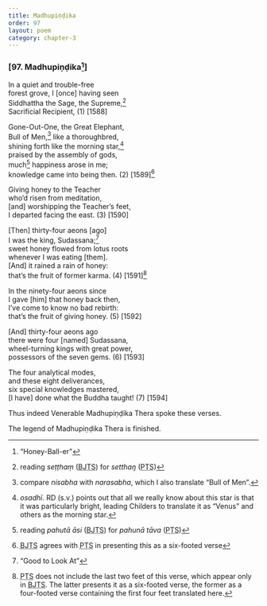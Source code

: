 ```yaml
---
title: Madhupiṇḍika
order: 97
layout: poem
category: chapter-3
---
```


### \[97. Madhupiṇḍika[^1]\]

In a quiet and trouble-free  
forest grove, I \[once\] having seen  
Siddhattha the Sage, the Supreme,[^2]  
Sacrificial Recipient, (1) \[1588\]

Gone-Out-One, the Great Elephant,  
Bull of Men,[^3] like a thoroughbred,  
shining forth like the morning star,[^4]  
praised by the assembly of gods,  
much[^5] happiness arose in me;  
knowledge came into being then. (2) \[1589\][^6]

Giving honey to the Teacher  
who’d risen from meditation,  
\[and\] worshipping the Teacher’s feet,  
I departed facing the east. (3) \[1590\]

\[Then\] thirty-four aeons \[ago\]  
I was the king, Sudassana;[^7]  
sweet honey flowed from lotus roots  
whenever I was eating \[them\].  
\[And\] it rained a rain of honey:  
that’s the fruit of former karma. (4) \[1591\][^8]

In the ninety-four aeons since  
I gave \[him\] that honey back then,  
I’ve come to know no bad rebirth:  
that’s the fruit of giving honey. (5) \[1592\]

\[And\] thirty-four aeons ago  
there were four \[named\] Sudassana,  
wheel-turning kings with great power,  
possessors of the seven gems. (6) \[1593\]

The four analytical modes,  
and these eight deliverances,  
six special knowledges mastered,  
\[I have\] done what the Buddha taught! (7) \[1594\]

Thus indeed Venerable Madhupiṇḍika Thera spoke these verses.

The legend of Madhupiṇḍika Thera is finished.

[^1]: “Honey-Ball-er”

[^2]: reading *seṭṭhaṃ* (<abbr title="Buddha Jayanthi Tripitaka Series">BJTS</abbr>) for *setthaŋ* (<abbr title="Pali Text Society">PTS</abbr>)

[^3]: compare *nisabha* with *narasabha*, which I also translate “Bull of Men”.

[^4]: *osadhī*. RD (s.v.) points out that all we really know about this star is that it was particularly bright, leading Childers to translate it as “Venus” and others as the morning star.

[^5]: reading *pahutā āsi* (<abbr title="Buddha Jayanthi Tripitaka Series">BJTS</abbr>) for *pahunā tāva* (<abbr title="Pali Text Society">PTS</abbr>)

[^6]: <abbr title="Buddha Jayanthi Tripitaka Series">BJTS</abbr> agrees with <abbr title="Pali Text Society">PTS</abbr> in presenting this as a six-footed verse

[^7]: “Good to Look At”

[^8]: <abbr title="Pali Text Society">PTS</abbr> does not include the last two feet of this verse, which appear only in <abbr title="Buddha Jayanthi Tripitaka Series">BJTS</abbr>. The latter presents it as a six-footed verse, the former as a four-footed verse containing the first four feet translated here.
